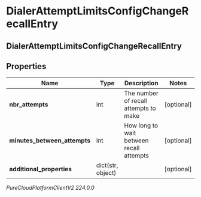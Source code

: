 # DialerAttemptLimitsConfigChangeRecallEntry

## DialerAttemptLimitsConfigChangeRecallEntry

## Properties

|Name | Type | Description | Notes|
|------------ | ------------- | ------------- | -------------|
| **nbr_attempts** | int | The number of recall attempts to make | [optional] |
| **minutes_between_attempts** | int | How long to wait between recall attempts | [optional] |
| **additional_properties** | dict(str, object) |  | [optional] |



_PureCloudPlatformClientV2 224.0.0_
